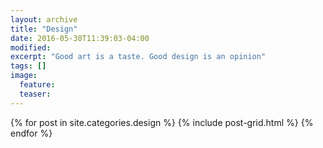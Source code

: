 ```yaml
---
layout: archive
title: "Design"
date: 2016-05-30T11:39:03-04:00
modified:
excerpt: "Good art is a taste. Good design is an opinion"
tags: []
image:
  feature:
  teaser:
---
```


<div class="tiles">
{% for post in site.categories.design %}
  {% include post-grid.html %}
{% endfor %}
</div><!-- /.tiles -->
